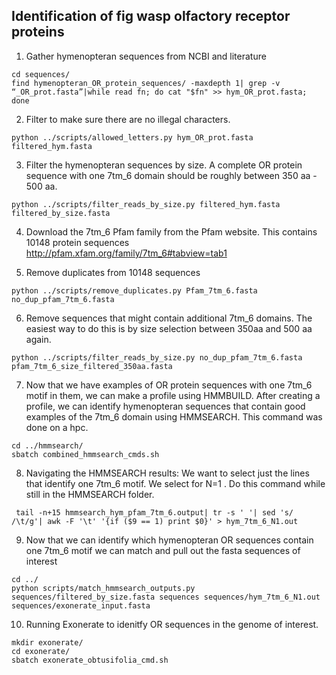 ## Identification of fig wasp olfactory receptor proteins
1. Gather hymenopteran sequences from NCBI and literature

```
cd sequences/
find hymenopteran_OR_protein_sequences/ -maxdepth 1| grep -v “_OR_prot.fasta”|while read fn; do cat "$fn" >> hym_OR_prot.fasta; done

```

2. Filter to make sure there are no illegal characters.

```
python ../scripts/allowed_letters.py hym_OR_prot.fasta filtered_hym.fasta
```

3. Filter the hymenopteran sequences by size. A complete OR protein sequence with one 7tm_6 domain should be roughly between 350 aa - 500 aa.


```
python ../scripts/filter_reads_by_size.py filtered_hym.fasta filtered_by_size.fasta

```

4. Download the 7tm_6 Pfam family from the Pfam website. This contains 10148 protein sequences  
http://pfam.xfam.org/family/7tm_6#tabview=tab1


5. Remove duplicates from 10148 sequences

```
python ../scripts/remove_duplicates.py Pfam_7tm_6.fasta no_dup_pfam_7tm_6.fasta
```

6. Remove sequences that might contain additional 7tm_6 domains. The easiest way to do this is by size selection between 350aa and 500 aa again.

```
python ../scripts/filter_reads_by_size.py no_dup_pfam_7tm_6.fasta pfam_7tm_6_size_filtered_350aa.fasta
```

7. Now that we have examples of OR protein sequences with one 7tm_6 motif in them, we can make a profile using HMMBUILD. After creating a profile, we can identify hymenopteran sequences that contain good examples of the 7tm_6 domain using HMMSEARCH. This command was done on a hpc. 

```
cd ../hmmsearch/
sbatch combined_hmmsearch_cmds.sh
```

8. Navigating the HMMSEARCH results: We want to select just the lines that identify one 7tm_6 motif. We select for N=1 . Do this command while still in the HMMSEARCH folder.

```
 tail -n+15 hmmsearch_hym_pfam_7tm_6.output| tr -s ' '| sed 's/ /\t/g'| awk -F '\t' '{if ($9 == 1) print $0}' > hym_7tm_6_N1.out

```

9. Now that we can identify which hymenopteran OR sequences contain one 7tm_6 motif we can match and pull out the fasta sequences of interest

```
cd ../
python scripts/match_hmmsearch_outputs.py sequences/filtered_by_size.fasta sequences sequences/hym_7tm_6_N1.out sequences/exonerate_input.fasta
```

10. Running Exonerate to idenitfy OR sequences in the genome of interest.

```
mkdir exonerate/
cd exonerate/
sbatch exonerate_obtusifolia_cmd.sh
```

